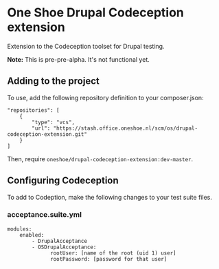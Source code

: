 # One Shoe Drupal Codeception extension
Extension to the Codeception toolset for Drupal testing.

**Note:** This is pre-pre-alpha. It's not functional yet. 

## Adding to the project
To use, add the following repository definition to your composer.json:

    "repositories": [
        {
            "type": "vcs",
            "url": "https://stash.office.oneshoe.nl/scm/os/drupal-codeception-extension.git"
        }
    ]
        
Then, require `oneshoe/drupal-codeception-extension:dev-master`.

## Configuring Codeception
To add to Codeption, make the following changes to your test suite files.

### acceptance.suite.yml
    modules:
        enabled:
            - DrupalAcceptance
            - OSDrupalAcceptance:
                  rootUser: [name of the root (uid 1) user]
                  rootPassword: [password for that user]
